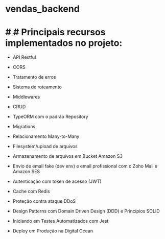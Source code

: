 # vendas_backend

# # # Principais recursos implementados no projeto:

- API Restful

- CORS

- Tratamento de erros

- Sistema de roteamento

- Middlewares

- CRUD

- TypeORM com o padrão Repository

- Migrations

- Relacionamento Many-to-Many

- Filesystem/upload de arquivos

- Armazenamento de arquivos em Bucket Amazon S3

- Envio de email fake (dev env) e email profissional com o Zoho Mail e Amazon SES

- Autenticação com token de acesso (JWT)

- Cache com Redis

- Proteção contra ataque DDoS

- Design Patterns com Domain Driven Design (DDD) e Princípios SOLID

- Iniciando em Testes Automatizados com Jest

- Deploy em Produção na Digital Ocean
